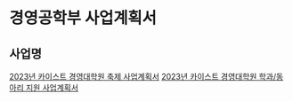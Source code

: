 경영공학부 사업계획서
===

## 사업명
[2023년 카이스트 경영대학원 축제 사업계획서](의결안건/의결4-1.md) 
[2023년 카이스트 경영대학원 학과/동아리 지원 사업계획서](의결안건/의결4-2.md) 
